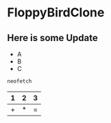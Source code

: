 # FloppyBirdClone
## Here is some Update
- A
- B
- C

```bash
neofetch
```

| 1 | 2 | 3 |
| - | - | - |
| + | * | = |
